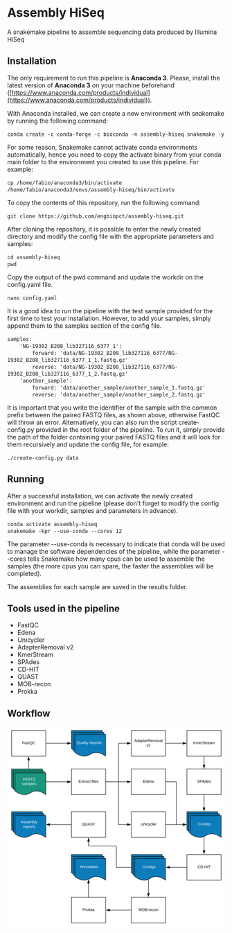 # Assembly HiSeq

A snakemake pipeline to assemble sequencing data produced by Illumina HiSeq

## Installation

The only requirement to run this pipeline is **Anaconda 3**. Please, install the latest version of **Anaconda 3** on your machine beforehand ([https://www.anaconda.com/products/individual](https://www.anaconda.com/products/individual)).

With Anaconda installed, we can create a new environment with snakemake by running the following command:

```
conda create -c conda-forge -c bioconda -n assembly-hiseq snakemake -y
```

For some reason, Snakemake cannot activate conda environments automatically, hence you need to copy the activate binary from your conda main folder to the environment you created to use this pipeline. For example:

```
cp /home/fabio/anaconda3/bin/activate /home/fabio/anaconda3/envs/assembly-hiseq/bin/activate
```

To copy the contents of this repository, run the following command:

```
git clone https://github.com/engbiopct/assembly-hiseq.git
```

After cloning the repository, it is possible to enter the newly created directory and modify the config file with the appropriate parameters and samples:

```
cd assembly-hiseq
pwd
```

Copy the output of the pwd command and update the workdir on the config.yaml file.

```
nano config.yaml
```

It is a good idea to run the pipeline with the test sample provided for the first time to test your installation. However, to add your samples, simply append them to the samples section of the config file.

```
samples:
    'NG-19302_B208_lib327116_6377_1':
        forward: 'data/NG-19302_B208_lib327116_6377/NG-19302_B208_lib327116_6377_1_1.fastq.gz'
        reverse: 'data/NG-19302_B208_lib327116_6377/NG-19302_B208_lib327116_6377_1_2.fastq.gz'
    'another_sample':
        forward: 'data/another_sample/another_sample_1.fastq.gz'
        reverse: 'data/another_sample/another_sample_2.fastq.gz'
```

It is important that you write the identifier of the sample with the common prefix between the paired FASTQ files, as shown above, otherwise FastQC will throw an error. Alternatively, you can also run the script create-config.py provided in the root folder of the pipeline. To run it, simply provide the path of the folder containing your paired FASTQ files and it will look for them recursively and update the config file, for example:

```
./create-config.py data
```

## Running

After a successful installation, we can activate the newly created environment and run the pipeline (please don't forget to modify the config file with your workdir, samples and parameters in advance).

```
conda activate assembly-hiseq
snakemake -kpr --use-conda --cores 12
```

The parameter --use-conda is necessary to indicate that conda will be used to manage the software dependencies of the pipeline, while the parameter --cores tells Snakemake how many cpus can be used to assemble the samples (the more cpus you can spare, the faster the assemblies will be completed).

The assemblies for each sample are saved in the results folder.

## Tools used in the pipeline

* FastQC
* Edena
* Unicycler
* AdapterRemoval v2
* KmerStream
* SPAdes
* CD-HIT
* QUAST
* MOB-recon
* Prokka

## Workflow
![Workflow](https://raw.githubusercontent.com/engbiopct/assembly-hiseq/master/workflow.svg)

